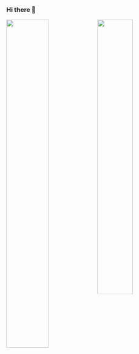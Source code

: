 ### Hi there 👋

<img align="left"  width="47%"  src="https://github-readme-stats.vercel.app/api?username=GabrielAugustoRibeiroSilva&show_icons=true&theme=radical " />

<img align="left" width="43%" src="https://github-readme-stats.vercel.app/api/top-langs/?username=GabrielAugustoRibeiroSilva&layout=compact" />
<!--
**GabrielAugustoSilva77/GabrielAugustoSilva77** is a ✨ _special_ ✨ repository because its `README.md` (this file) appears on your GitHub profile.

Here are some ideas to get you started:

- 🔭 I’m currently working on ...
- 🌱 I’m currently learning ...
- 👯 I’m looking to collaborate on ...
- 🤔 I’m looking for help with ...
- 💬 Ask me about ...
- 📫 How to reach me: ...
- 😄 Pronouns: ...
- ⚡ Fun fact: ...
-->
